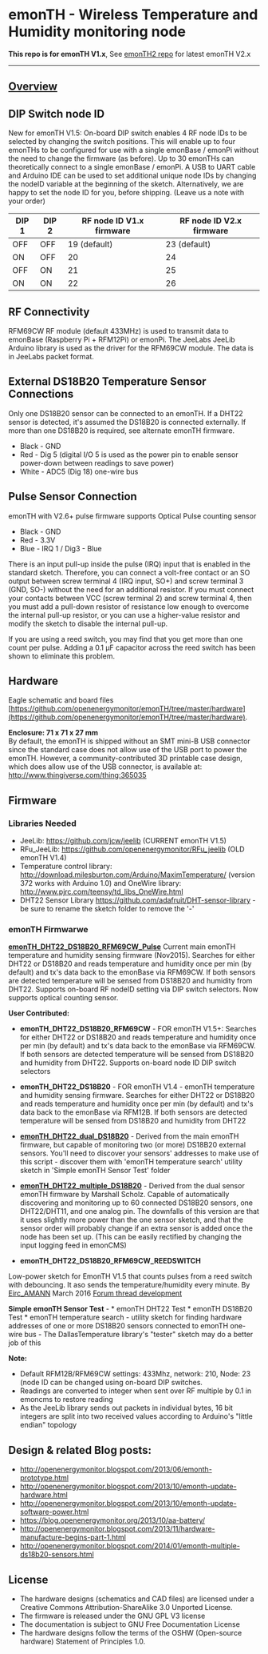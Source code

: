 # emonTH - Wireless Temperature and Humidity monitoring node

**This repo is for emonTH V1.x**, See [emonTH2 repo](https://github.com/openenergymonitor/emonth2) for latest emonTH V2.x

---

## [Overview](docs/overview.md)

## DIP Switch node ID

New for emonTH V1.5: On-board DIP switch enables 4 RF node IDs to be selected by changing the switch positions. This will enable up to four emonTHs to be configured for use with a single emonBase / emonPi without the need to change the firmware (as before). Up to 30 emonTHs can theoretically connect to a single emonBase / emonPi. A USB to UART cable and Arduino IDE can be used to set additional unique node IDs by changing the nodeID variable at the beginning of the sketch. Alternatively, we are happy to set the node ID for you, before shipping. (Leave us a note with your order) 

| DIP 1  | DIP 2  | RF node ID V1.x firmware  | RF node ID V2.x firmware  |
|--------|--------|---------------------------|---------------------------|
| OFF    | OFF    | 19 (default)              | 23 (default)              |
| ON     | OFF    | 20                        | 24                        |
| OFF    | ON     | 21                        | 25                        |
| ON     | ON     | 22                        | 26                        |

## RF Connectivity

RFM69CW RF module (default 433MHz) is used to transmit data to emonBase (Raspberry Pi + RFM12Pi) or emonPi. The JeeLabs JeeLib Arduino library is used as the driver for the RFM69CW module. The data is in JeeLabs packet format. 

## External DS18B20 Temperature Sensor Connections

Only one DS18B20 sensor can be connected to an emonTH. If a DHT22 sensor is detected, it's assumed the DS18B20 is connected externally. If more than one DS18B20 is required, see alternate emonTH firmware.

- Black - GND
- Red - Dig 5 (digital I/O 5 is used as the power pin to enable sensor power-down between readings to save power)
- White - ADC5 (Dig 18) one-wire bus 

## Pulse Sensor Connection

emonTH with V2.6+ pulse firmware supports Optical Pulse counting sensor 

- Black - GND
- Red - 3.3V
- Blue - IRQ 1 / Dig3 - Blue 

There is an input pull-up inside the pulse (IRQ) input that is enabled in the standard sketch. Therefore, you can connect a volt-free contact or an SO output between screw terminal 4 (IRQ input, SO+) and screw terminal 3 (GND, SO-) without the need for an additional resistor. If you must connect your contacts between VCC (screw terminal 2) and screw terminal 4, then you must add a pull-down resistor of resistance low enough to overcome the internal pull-up resistor, or you can use a higher-value resistor and modify the sketch to disable the internal pull-up.

If you are using a reed switch, you may find that you get more than one count per pulse. Adding a 0.1 µF capacitor across the reed switch has been shown to eliminate this problem. 


## Hardware

Eagle schematic and board files [https://github.com/openenergymonitor/emonTH/tree/master/hardware](https://github.com/openenergymonitor/emonTH/tree/master/hardware).

**Enclosure: 71 x 71 x 27 mm**<br>
By default, the emonTH is shipped without an SMT mini-B USB connector since the standard case does not allow use of the USB port to power the emonTH. However, a community-contributed 3D printable case design, which does allow use of the USB connector, is available at: http://www.thingiverse.com/thing:365035 

## Firmware

### Libraries Needed
* JeeLib: https://github.com/jcw/jeelib (CURRENT emonTH V1.5)
* RFu_JeeLib: https://github.com/openenergymonitor/RFu_jeelib (OLD emonTH V1.4)
* Temperature control library: http://download.milesburton.com/Arduino/MaximTemperature/ (version 372 works with Arduino 1.0) and OneWire library: http://www.pjrc.com/teensy/td_libs_OneWire.html
* DHT22 Sensor Library  https://github.com/adafruit/DHT-sensor-library - be sure to rename the sketch folder to remove the '-'

### emonTH Firmwarwe

**[emonTH_DHT22_DS18B20_RFM69CW_Pulse](https://github.com/openenergymonitor/emonTH/tree/master/firmware/emonTH_DHT22_DS18B20_RFM69CW_Pulse)**  Current main emonTH temperature and humidity sensing firmware (Nov2015). Searches for either DHT22 or DS18B20 and reads temperature and humidity once per min (by default) and tx's data back to the emonBase via RFM69CW. If both sensors are detected temperature will be sensed from DS18B20 and humidity from DHT22. Supports on-board RF nodeID setting via DIP switch selectors. Now supports optical counting sensor.

**User Contributed:**

* **emonTH_DHT22_DS18B20_RFM69CW** - FOR emonTH V1.5+: Searches for either DHT22 or DS18B20 and reads temperature and humidity once per min (by default) and tx's data back to the emonBase via RFM69CW. If both sensors are detected temperature will be sensed from DS18B20 and humidity from DHT22. Supports on-board node ID DIP switch selectors

* **emonTH_DHT22_DS18B20** - FOR emonTH V1.4 - emonTH temperature and humidity sensing firmware. Searches for either DHT22 or DS18B20 and reads temperature and humidity once per min (by default) and tx's data back to the emonBase via RFM12B. If both sensors are detected temperature will be sensed from DS18B20 and humidity from DHT22

* **[emonTH_DHT22_dual_DS18B20](https://github.com/openenergymonitor/emonTH/tree/master/firmware/user_contributed/emonTH_DHT22_dual_DS18B20)** - Derived from the main emonTH firmware, but capable of monitoring two (or more) DS18B20 external sensors. You'll need to discover your sensors' addresses to make use of this script - discover them with 'emonTH temperature search' utility sketch in 'Simple emonTH Sensor Test' folder

* **[emonTH_DHT22_multiple_DS18B20](https://github.com/openenergymonitor/emonTH/tree/master/firmware/user_contributed/emonTH_V1_5_DHT22_multiple_DS18B20)** - Derived from the dual sensor emonTH firmware by Marshall Scholz. Capable of automatically discovering and monitoring up to 60 connected DS18B20 sensors, one DHT22/DHT11, and one analog pin. The downfalls of this version are that it uses slightly more power than the one sensor sketch, and that the sensor order will probably change if an extra sensor is added once the node has been set up. (This can be easily rectified by changing the input logging feed in emonCMS)

* **emonTH_DHT22_DS18B20_RFM69CW_REEDSWITCH**

Low-power sketch for EmonTH V1.5 that counts pulses from a reed switch with debouncing. It aso sends the temperature/humidity every minute. By [Eirc_AMANN](https://openenergymonitor.org/emon/user/5027) March 2016
[Forum thread development](https://openenergymonitor.org/emon/node/12165)

**Simple emonTH Sensor Test** -
	* emonTH DHT22 Test
	* emonTH DS18B20 Test
	* emonTH temperature search - utility sketch for finding hardware addresses of one or more DS18B20 sensors connected to emonTH one-wire bus - The DallasTemperature library's "tester" sketch may do a better job of this


**Note:**
* Default RFM12B/RFM69CW settings: 433Mhz, network: 210, Node: 23 (node ID can be changed using on-board DIP switches.
* Readings are converted to integer when sent over RF multiple by 0.1 in emoncms to restore reading
* As the JeeLib library sends out packets in individual bytes, 16 bit integers are split into two received values according to Arduino's "little endian" topology

## Design & related Blog posts:

- http://openenergymonitor.blogspot.com/2013/06/emonth-prototype.html
- http://openenergymonitor.blogspot.com/2013/10/emonth-update-hardware.html
- http://openenergymonitor.blogspot.com/2013/10/emonth-update-software-power.html
- https://blog.openenergymonitor.org/2013/10/aa-battery/
- http://openenergymonitor.blogspot.com/2013/11/hardware-manufacture-begins-part-1.html
- http://openenergymonitor.blogspot.com/2014/01/emonth-multiple-ds18b20-sensors.html

## License

- The hardware designs (schematics and CAD files) are licensed under a Creative Commons Attribution-ShareAlike 3.0 Unported License.
- The firmware is released under the GNU GPL V3 license
- The documentation is subject to GNU Free Documentation License
- The hardware designs follow the terms of the OSHW (Open-source hardware) Statement of Principles 1.0. 
